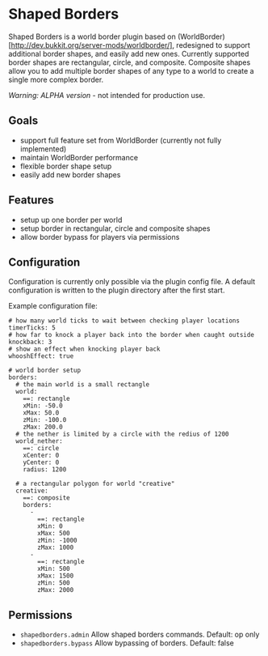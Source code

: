 Shaped Borders
==============

Shaped Borders is a world border plugin based on (WorldBorder)[http://dev.bukkit.org/server-mods/worldborder/], redesigned to support additional border shapes, and easily add new ones. Currently supported border shapes are rectangular, circle, and composite. Composite shapes allow you to add multiple border shapes of any type to a world to create a single more complex border.

*Warning: ALPHA version* - not intended for production use.

Goals
-----
* support full feature set from WorldBorder (currently not fully implemented)
* maintain WorldBorder performance
* flexible border shape setup
* easily add new border shapes

Features
--------
* setup up one border per world
* setup border in rectangular, circle and composite shapes
* allow border bypass for players via permissions

Configuration
-------------
Configuration is currently only possible via the plugin config file. A default configuration is written to the plugin directory after the first start.

Example configuration file:

    # how many world ticks to wait between checking player locations
    timerTicks: 5
    # how far to knock a player back into the border when caught outside
    knockback: 3
    # show an effect when knocking player back
    whooshEffect: true

    # world border setup
    borders:
      # the main world is a small rectangle
      world:
        ==: rectangle
        xMin: -50.0
        xMax: 50.0
        zMin: -100.0
        zMax: 200.0
      # the nether is limited by a circle with the redius of 1200
      world_nether:
        ==: circle
        xCenter: 0
        yCenter: 0
        radius: 1200

      # a rectangular polygon for world "creative"
      creative:
        ==: composite
        borders:
          - 
            ==: rectangle
            xMin: 0
            xMax: 500
            zMin: -1000
            zMax: 1000
          -
            ==: rectangle
            xMin: 500
            xMax: 1500
            zMin: 500
            zMax: 2000



Permissions
-----------
* `shapedborders.admin` Allow shaped borders commands. Default: op only
* `shapedborders.bypass` Allow bypassing of borders. Default: false
